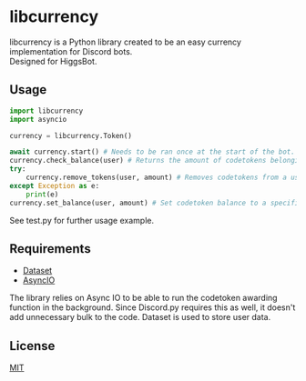 # libcurrency

libcurrency is a Python library created to be an easy currency implementation for Discord bots. \
Designed for HiggsBot.

## Usage

```python
import libcurrency
import asyncio

currency = libcurrency.Token()

await currency.start() # Needs to be ran once at the start of the bot. This is the function that gives currency over time.
currency.check_balance(user) # Returns the amount of codetokens belonging to a user.
try:        
    currency.remove_tokens(user, amount) # Removes codetokens from a user
except Exception as e:
    print(e)
currency.set_balance(user, amount) # Set codetoken balance to a specific value for a user
```

See test.py for further usage example.

## Requirements

- [Dataset](https://dataset.readthedocs.io/en/latest/)
- [AsyncIO](https://docs.python.org/3/library/asyncio.html)

The library relies on Async IO to be able to run the codetoken awarding function in the background. Since Discord.py requires this as well, it doesn't add unnecessary bulk to the code. Dataset is used to store user data.

## License
[MIT](https://choosealicense.com/licenses/mit/)